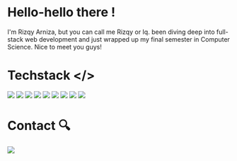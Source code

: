 # Hello-hello there !
I'm Rizqy Arniza, but you can call me Rizqy or Iq. been diving deep into full-stack web development and just wrapped up my final semester in Computer Science. Nice to meet you guys!
# Techstack </>
<img src="https://img.shields.io/badge/PHP-777BB4?style=for-the-badge&logo=php&logoColor=white" /> <img src="https://img.shields.io/badge/Laravel-FF2D20?style=for-the-badge&logo=laravel&logoColor=white" /> <img src="https://img.shields.io/badge/JavaScript-323330?style=for-the-badge&logo=javascript&logoColor=F7DF1E" /> <img src="https://img.shields.io/badge/Vue%20js-35495E?style=for-the-badge&logo=vuedotjs&logoColor=4FC08D" /> <img src="https://img.shields.io/badge/React-20232A?style=for-the-badge&logo=react&logoColor=61DAFB" /> <img src="https://img.shields.io/badge/CSS3-1572B6?style=for-the-badge&logo=css3&logoColor=white" /> <img src="https://img.shields.io/badge/Tailwind_CSS-38B2AC?style=for-the-badge&logo=tailwind-css&logoColor=white" /> <img src="https://img.shields.io/badge/MySQL-005C84?style=for-the-badge&logo=mysql&logoColor=white"/> <img src="https://img.shields.io/badge/MySQL-005C84?style=for-the-badge&logo=mysql&logoColor=white" /> 
# Contact 🔍️
<a href="https://github.com/iQBTW](https://www.linkedin.com/in/rizqy-arniza/"><img src="https://img.shields.io/badge/LinkedIn-0077B5?style=for-the-badge&logo=linkedin&logoColor=white" /><a/>

